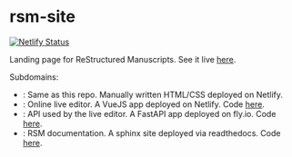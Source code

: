 # rsm-site

[![Netlify Status](https://api.netlify.com/api/v1/badges/23a5ff92-df6f-455d-b4e6-2dd859b28f55/deploy-status)](https://app.netlify.com/sites/rsm-site/deploys)


Landing page for ReStructured Manuscripts.  See it live [here](https://www.write-rsm.org).

Subdomains:
+ [](https://www.write-rsm.org/):  Same as this repo.  Manually written HTML/CSS deployed on Netlify.
+ [](https://lets.write-rsm.org/):  Online live editor.  A VueJS app deployed on Netlify.  Code [here](https://github.com/leotrs/rsm-edit).
+ [](https://api.write-rsm.org/):  API used by the live editor.  A FastAPI app deployed on fly.io.  Code [here](https://github.com/leotrs/rsm-api).
+ [](https://docs.write-rsm.org/):  RSM documentation.  A sphinx site deployed via readthedocs.  Code [here](https://github.com/leotrs/rsm/tree/main/docs).
